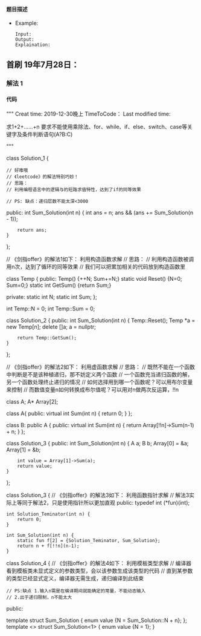 ## 
#### 题目描述

- Example:
    ```
    Input: 
    Output: 
    Explaination:
    ```  

## 首刷 19年7月28日：
### 解法 1
#### 代码

"""
Creat time: 2019-12-30晚上
TimeToCode：
Last modified time: 

求1+2+……+n
要求不能使用乘除法、for、while、if、else、switch、case等关键字及条件判断语句(A?B:C)

"""

class Solution_1 {

    // 好难哦
    // 《leetcode》的解法特别巧妙！
    // 思路：
    // 利用编程语言中的逻辑与的短路求值特性，达到了if的同等效果
    
    // PS: 缺点：递归层数不能太深<3000
public:
    int Sum_Solution(int n) {
        int ans = n;
        ans && (ans += Sum_Solution(n - 1));

        return ans;
    }
};   
    


// 《剑指offer》的解法1如下： 利用构造函数求解
// 思路：
// 利用构造函数被调用n次，达到了循环的同等效果
// 我们可以把累加相关的代码放到构造函数里

class Temp {
public:
    Temp() {++N; Sum+=N;}
    static void Reset() {N=0; Sum=0;}
    static int GetSum() {return Sum;}

private:
    static int N;
    static int Sum;
};

int Temp::N = 0;
int Temp::Sum = 0;

class Solution_2 {
public:
    int Sum_Solution(int n) {
        Temp::Reset();
        Temp *a = new Temp[n];
        delete []a;
        a = nullptr;

        return Temp::GetSum();
    }
};


// 《剑指offer》的解法2如下： 利用虚函数求解
// 思路：
// 既然不能在一个函数中判断是不是该种植递归，那不妨定义两个函数
// 一个函数充当递归函数的解，另一个函数处理终止递归的情况
// 如何选择用到哪一个函数呢？可以用布尔变量来控制
// 而数值变量n如何转换成布尔值呢？可以用对n做两次反运算，!!n

class A;
A* Array[2];

class A{
public:
     virtual int Sum(int n) {
        return 0;
    }
};

class B: public A {
public:
    virtual int Sum(int n) {
        return Array[!!n]->Sum(n-1) + n;
    }
};

class Solution_3 {
public:
    int Sum_Solution(int n) {
        A a;
        B b;
        Array[0] = &a;
        Array[1] = &b;

        int value = Array[1]->Sum(a);
        return value;
    }
};

class Solution_3 {
    // 《剑指offer》的解法3如下： 利用函数指针求解
    // 解法3实际上等同于解法2，只是使用指针所以更加直观
public:
    typedef int (*fun)(int);

    int Solution_Teminator(int n) {
        return 0;
    }

    int Sum_Solution(int n) {
        static fun f[2] = {Solution_Teminator, Sum_Solution};
        return n + f[!!n](n-1);
    }


class Solution_4 {
    // 《剑指offer》的解法4如下： 利用模板类型求解
    // 编译器看到模板类未显式定义的参数类型，会以该参数生成该类型的代码
    // 直到某参数的类型已经显式定义，编译器无需生成，递归编译到此结束
    
    // PS:缺点 1.输入n需是在编译期间就能确定的常量，不能动态输入
    // 2.出于递归限制，n不能太大
public:

template <int n> struct Sum_Solution { 
    enum value {N = Sum_Solution<n-1>::N + n}; 
};
template <> struct Sum_Solution<1> { 
    enum value {N = 1};
}